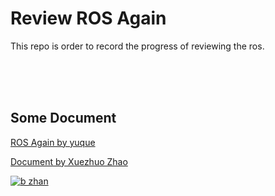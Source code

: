 # Review ROS Again

This repo is order to record the progress of reviewing the ros.

</br>
</br>
</br>

## Some Document


[ROS Again by yuque ](https://www.yuque.com/u1647260/znios6/qpywmx?#)

[Document by  Xuezhuo Zhao](http://www.autolabor.com.cn/book/ROSTutorials/di-7-zhang-ji-qi-ren-dao-822a28-fang-771f29/103-nodelet/1032-apishi-xian.html)

[![b zhan](https://i0.hdslb.com/bfs/archive/263597dc23433e2b4019557cc5b06e7e96303cb3.png@672w_378h_1c_!web-search-common-cover.webp)](https://www.bilibili.com/video/BV1Ci4y1L7ZZ/?spm_id_from=333.337.search-card.all.click)